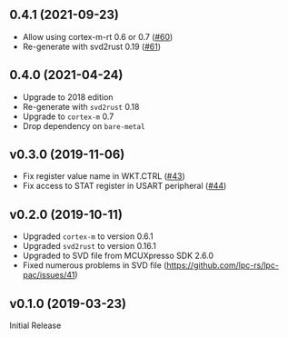 ## 0.4.1 (2021-09-23)

- Allow using cortex-m-rt 0.6 or 0.7 ([#60])
- Re-generate with svd2rust 0.19 ([#61])

[#60]: https://github.com/lpc-rs/lpc-pac/pull/60
[#61]: https://github.com/lpc-rs/lpc-pac/pull/61


## 0.4.0 (2021-04-24)

- Upgrade to 2018 edition
- Re-generate with `svd2rust` 0.18
- Upgrade to `cortex-m` 0.7
- Drop dependency on `bare-metal`

<a name="v0.3.0"></a>
## v0.3.0 (2019-11-06)

- Fix register value name in WKT.CTRL ([#43])
- Fix access to STAT register in USART peripheral ([#44])

[#43]: https://github.com/lpc-rs/lpc-pac/pull/43
[#44]: https://github.com/lpc-rs/lpc-pac/pull/44


<a name="v0.2.0"></a>
## v0.2.0 (2019-10-11)

- Upgraded `cortex-m` to version 0.6.1
- Upgraded `svd2rust` to version 0.16.1
- Upgraded to SVD file from MCUXpresso SDK 2.6.0
- Fixed numerous problems in SVD file (https://github.com/lpc-rs/lpc-pac/issues/41)


<a name="v0.1.0"></a>
## v0.1.0 (2019-03-23)

Initial Release
